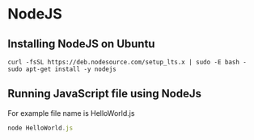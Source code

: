# NodeJS

## Installing NodeJS on Ubuntu

```console
curl -fsSL https://deb.nodesource.com/setup_lts.x | sudo -E bash -
sudo apt-get install -y nodejs
```

## Running JavaScript file using NodeJs
For example file name is HelloWorld.js

```js
node HelloWorld.js
```
